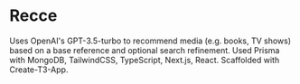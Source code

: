 # Recce

Uses OpenAI's GPT-3.5-turbo to recommend media (e.g. books, TV shows) based on a base reference and optional search refinement. Used Prisma with MongoDB, TailwindCSS, TypeScript, Next.js, React. Scaffolded with Create-T3-App.
